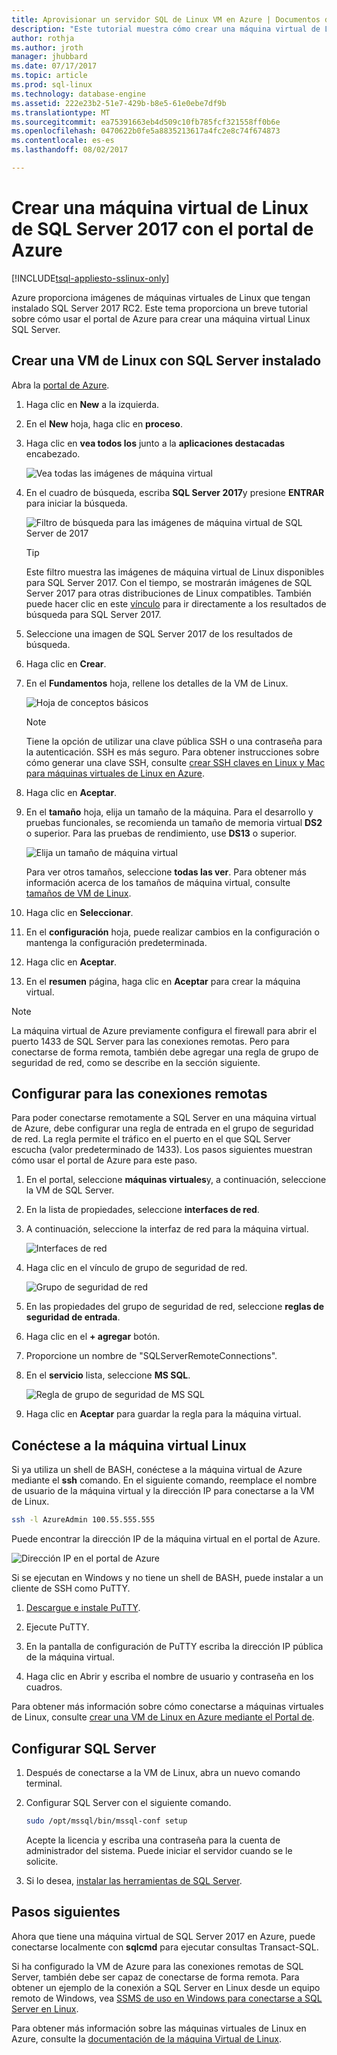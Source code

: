 ```yaml
---
title: Aprovisionar un servidor SQL de Linux VM en Azure | Documentos de Microsoft
description: "Este tutorial muestra cómo crear una máquina virtual de Linux de SQL Server 2017 en Azure."
author: rothja
ms.author: jroth
manager: jhubbard
ms.date: 07/17/2017
ms.topic: article
ms.prod: sql-linux
ms.technology: database-engine
ms.assetid: 222e23b2-51e7-429b-b8e5-61e0ebe7df9b
ms.translationtype: MT
ms.sourcegitcommit: ea75391663eb4d509c10fb785fcf321558ff0b6e
ms.openlocfilehash: 0470622b0fe5a8835213617a4fc2e8c74f674873
ms.contentlocale: es-es
ms.lasthandoff: 08/02/2017

---
```

# <a name="create-a-linux-sql-server-2017-virtual-machine-with-the-azure-portal"></a>Crear una máquina virtual de Linux de SQL Server 2017 con el portal de Azure

[!INCLUDE[tsql-appliesto-sslinux-only](../includes/tsql-appliesto-sslinux-only.md)]

Azure proporciona imágenes de máquinas virtuales de Linux que tengan instalado SQL Server 2017 RC2. Este tema proporciona un breve tutorial sobre cómo usar el portal de Azure para crear una máquina virtual Linux SQL Server. 

## <a name="create-a-linux-vm-with-sql-server-installed"></a>Crear una VM de Linux con SQL Server instalado

Abra la [portal de Azure](https://portal.azure.com/).

1. Haga clic en **New** a la izquierda.

1. En el **New** hoja, haga clic en **proceso**.

1. Haga clic en **vea todos los** junto a la **aplicaciones destacadas** encabezado.

   ![Vea todas las imágenes de máquina virtual](./media/sql-server-linux-azure-virtual-machine/azure-compute-blade.png)

1. En el cuadro de búsqueda, escriba **SQL Server 2017**y presione **ENTRAR** para iniciar la búsqueda.

    ![Filtro de búsqueda para las imágenes de máquina virtual de SQL Server de 2017](./media/sql-server-linux-azure-virtual-machine/searchfilter.png)

    > [!TIP]
    > Este filtro muestra las imágenes de máquina virtual de Linux disponibles para SQL Server 2017. Con el tiempo, se mostrarán imágenes de SQL Server 2017 para otras distribuciones de Linux compatibles. También puede hacer clic en este [vínculo](https://ms.portal.azure.com/#blade/Microsoft_Azure_Marketplace/GalleryFeaturedMenuItemBlade/selectedMenuItemId/home/searchQuery/sql%20server%202017) para ir directamente a los resultados de búsqueda para SQL Server 2017. 

1. Seleccione una imagen de SQL Server 2017 de los resultados de búsqueda.

1. Haga clic en **Crear**.

1. En el **Fundamentos** hoja, rellene los detalles de la VM de Linux. 

    ![Hoja de conceptos básicos](./media/sql-server-linux-azure-virtual-machine/basics.png)

    > [!Note]
    > Tiene la opción de utilizar una clave pública SSH o una contraseña para la autenticación. SSH es más seguro. Para obtener instrucciones sobre cómo generar una clave SSH, consulte [crear SSH claves en Linux y Mac para máquinas virtuales de Linux en Azure](https://docs.microsoft.com/azure/virtual-machines/virtual-machines-linux-mac-create-ssh-keys). 

1. Haga clic en **Aceptar**.

1. En el **tamaño** hoja, elija un tamaño de la máquina. Para el desarrollo y pruebas funcionales, se recomienda un tamaño de memoria virtual **DS2** o superior. Para las pruebas de rendimiento, use **DS13** o superior.

    ![Elija un tamaño de máquina virtual](./media/sql-server-linux-azure-virtual-machine/vmsizes.png)

    Para ver otros tamaños, seleccione **todas las ver**. Para obtener más información acerca de los tamaños de máquina virtual, consulte [tamaños de VM de Linux](https://docs.microsoft.com/azure/virtual-machines/virtual-machines-linux-sizes).

1. Haga clic en **Seleccionar**.

1. En el **configuración** hoja, puede realizar cambios en la configuración o mantenga la configuración predeterminada.

1. Haga clic en **Aceptar**.

1. En el **resumen** página, haga clic en **Aceptar** para crear la máquina virtual.

> [!NOTE]
> La máquina virtual de Azure previamente configura el firewall para abrir el puerto 1433 de SQL Server para las conexiones remotas. Pero para conectarse de forma remota, también debe agregar una regla de grupo de seguridad de red, como se describe en la sección siguiente.

## <a id="remote"></a>Configurar para las conexiones remotas

Para poder conectarse remotamente a SQL Server en una máquina virtual de Azure, debe configurar una regla de entrada en el grupo de seguridad de red. La regla permite el tráfico en el puerto en el que SQL Server escucha (valor predeterminado de 1433). Los pasos siguientes muestran cómo usar el portal de Azure para este paso. 

1. En el portal, seleccione **máquinas virtuales**y, a continuación, seleccione la VM de SQL Server.

1. En la lista de propiedades, seleccione **interfaces de red**.

1. A continuación, seleccione la interfaz de red para la máquina virtual.

    ![Interfaces de red](./media/sql-server-linux-azure-virtual-machine/networkinterfaces.png)

1. Haga clic en el vínculo de grupo de seguridad de red.

    ![Grupo de seguridad de red](./media/sql-server-linux-azure-virtual-machine/networksecuritygroup.png)

1. En las propiedades del grupo de seguridad de red, seleccione **reglas de seguridad de entrada**.

1. Haga clic en el **+ agregar** botón.

1. Proporcione un nombre de "SQLServerRemoteConnections".

1. En el **servicio** lista, seleccione **MS SQL**.

    ![Regla de grupo de seguridad de MS SQL](./media/sql-server-linux-azure-virtual-machine/sqlnsgrule.png)

1. Haga clic en **Aceptar** para guardar la regla para la máquina virtual.

## <a id="connect"></a>Conéctese a la máquina virtual Linux

Si ya utiliza un shell de BASH, conéctese a la máquina virtual de Azure mediante el **ssh** comando. En el siguiente comando, reemplace el nombre de usuario de la máquina virtual y la dirección IP para conectarse a la VM de Linux.

```bash
ssh -l AzureAdmin 100.55.555.555
```

Puede encontrar la dirección IP de la máquina virtual en el portal de Azure.

![Dirección IP en el portal de Azure](./media/sql-server-linux-azure-virtual-machine/vmproperties.png)

Si se ejecutan en Windows y no tiene un shell de BASH, puede instalar a un cliente de SSH como PuTTY.

1. [Descargue e instale PuTTY](http://www.chiark.greenend.org.uk/~sgtatham/putty/download.html).

1. Ejecute PuTTY.

1. En la pantalla de configuración de PuTTY escriba la dirección IP pública de la máquina virtual.

1. Haga clic en Abrir y escriba el nombre de usuario y contraseña en los cuadros.

Para obtener más información sobre cómo conectarse a máquinas virtuales de Linux, consulte [crear una VM de Linux en Azure mediante el Portal de](https://docs.microsoft.com/azure/virtual-machines/virtual-machines-linux-quick-create-portal#ssh-to-the-vm).

## <a name="configure-sql-server"></a>Configurar SQL Server

1. Después de conectarse a la VM de Linux, abra un nuevo comando terminal.

1. Configurar SQL Server con el siguiente comando.

   ```bash
   sudo /opt/mssql/bin/mssql-conf setup 
   ```

   Acepte la licencia y escriba una contraseña para la cuenta de administrador del sistema. Puede iniciar el servidor cuando se le solicite.

1. Si lo desea, [instalar las herramientas de SQL Server](sql-server-linux-setup-tools.md).

## <a name="next-steps"></a>Pasos siguientes

Ahora que tiene una máquina virtual de SQL Server 2017 en Azure, puede conectarse localmente con **sqlcmd** para ejecutar consultas Transact-SQL.

Si ha configurado la VM de Azure para las conexiones remotas de SQL Server, también debe ser capaz de conectarse de forma remota. Para obtener un ejemplo de la conexión a SQL Server en Linux desde un equipo remoto de Windows, vea [SSMS de uso en Windows para conectarse a SQL Server en Linux](sql-server-linux-develop-use-ssms.md).

Para obtener más información sobre las máquinas virtuales de Linux en Azure, consulte la [documentación de la máquina Virtual de Linux](https://docs.microsoft.com/en-us/azure/virtual-machines/linux/).

